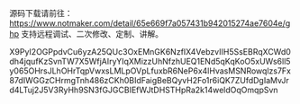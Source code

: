 源码下载请前往：https://www.notmaker.com/detail/65e669f7a057431b942015274ae7604e/ghp     支持远程调试、二次修改、定制、讲解。



 X9PyI2OGPpdvCu6yzA25QUc3OxEMnGK6NzfIX4VebzvIIH5SsEBRqXCWd0dh4jqufKzSvnTW7X5WfjAIryYIqXMizzUhNfzhUEQ1ENd5qKqKoO5xUWs6ll5y065OHrsJLhOHrTqpVwxsLMLpOVpLfuxbR6NeP6x4lHvasMSNRowqlzs7Fx87dIWGGzCHrmgTnh486zCKh0BIdFaigBeBQyvH2Fo1r6iQK7ZUfdDgIaMvJrd4LTuj2J5V3RyHh9SN3fGJGCBIEfWJtDHSTHpRa2k14weldOqOmqpSvn